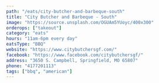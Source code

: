 ```yaml
---
path: "/eats/city-butcher-and-barbeque-south"
title: "City Butcher and Barbeque - South"
image: "https://source.unsplash.com/OGUAm5YUoyc/400x300"
orderops: ["takeout"]
category: "eats"
hours: "11am-6pm every day"
eatsType: "BBQ"
website: "https://www.citybutchersgf.com/"
facebook: "https://www.facebook.com/citybutchersgf/"
address: "3650 S. Campbell, Springfield, MO 65807"
phone: "4177201113"
tags: ["bbq", "american"]
---
```

